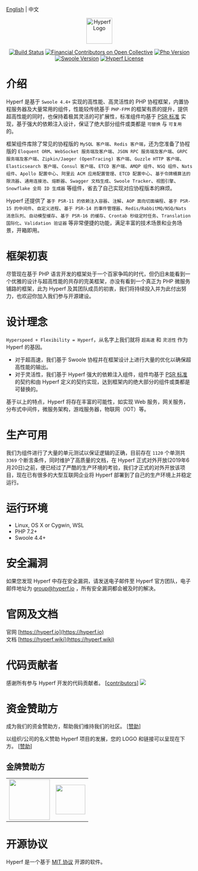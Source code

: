[English](./README.md) | 中文

<p align="center"><a href="https://hyperf.io" target="_blank" rel="noopener noreferrer"><img width="70" src="https://www.hyperf.wiki/logo.png" alt="Hyperf Logo"></a></p>

<p align="center">
  <a href="https://travis-ci.org/hyperf/hyperf"><img src="https://travis-ci.org/hyperf/hyperf.svg?branch=master" alt="Build Status"></a>
  <a href="https://opencollective.com/hyperf"><img src="https://opencollective.com/hyperf/all/badge.svg?label=financial+contributors" alt="Financial Contributors on Open Collective"></a>
  <a href="https://secure.php.net/"><img src="https://img.shields.io/badge/php-%3E=7.2-brightgreen.svg?maxAge=2592000" alt="Php Version"></a>
  <a href="https://github.com/swoole/swoole-src"><img src="https://img.shields.io/badge/swoole-%3E=4.4-brightgreen.svg?maxAge=2592000" alt="Swoole Version"></a>
  <a href="https://github.com/hyperf/hyperf/blob/master/LICENSE"><img src="https://img.shields.io/github/license/hyperf/hyperf.svg?maxAge=2592000" alt="Hyperf License"></a>
</p>

# 介绍

Hyperf 是基于 `Swoole 4.4+` 实现的高性能、高灵活性的 PHP 协程框架，内置协程服务器及大量常用的组件，性能较传统基于 `PHP-FPM` 的框架有质的提升，提供超高性能的同时，也保持着极其灵活的可扩展性，标准组件均基于 [PSR 标准](https://www.php-fig.org/psr) 实现，基于强大的依赖注入设计，保证了绝大部分组件或类都是 `可替换` 与 `可复用` 的。

框架组件库除了常见的协程版的 `MySQL 客户端`、`Redis 客户端`，还为您准备了协程版的 `Eloquent ORM`、`WebSocket 服务端及客户端`、`JSON RPC 服务端及客户端`、`GRPC 服务端及客户端`、`Zipkin/Jaeger (OpenTracing) 客户端`、`Guzzle HTTP 客户端`、`Elasticsearch 客户端`、`Consul 客户端`、`ETCD 客户端`、`AMQP 组件`、`NSQ 组件`、`Nats 组件`、`Apollo 配置中心`、`阿里云 ACM 应用配置管理`、`ETCD 配置中心`、`基于令牌桶算法的限流器`、`通用连接池`、`熔断器`、`Swagger 文档生成`、`Swoole Tracker`、`视图引擎`、`Snowflake 全局 ID 生成器` 等组件，省去了自己实现对应协程版本的麻烦。  

Hyperf 还提供了 `基于 PSR-11 的依赖注入容器`、`注解`、`AOP 面向切面编程`、`基于 PSR-15 的中间件`、`自定义进程`、`基于 PSR-14 的事件管理器`、`Redis/RabbitMQ/NSQ/Nats 消息队列`、`自动模型缓存`、`基于 PSR-16 的缓存`、`Crontab 秒级定时任务`、`Translation 国际化`、`Validation 验证器` 等非常便捷的功能，满足丰富的技术场景和业务场景，开箱即用。

# 框架初衷

尽管现在基于 PHP 语言开发的框架处于一个百家争鸣的时代，但仍旧未能看到一个优雅的设计与超高性能的共存的完美框架，亦没有看到一个真正为 PHP 微服务铺路的框架，此为 Hyperf 及其团队成员的初衷，我们将持续投入并为此付出努力，也欢迎你加入我们参与开源建设。

# 设计理念

`Hyperspeed + Flexibility = Hyperf`，从名字上我们就将 `超高速` 和 `灵活性` 作为 Hyperf 的基因。
   
- 对于超高速，我们基于 Swoole 协程并在框架设计上进行大量的优化以确保超高性能的输出。   
- 对于灵活性，我们基于 Hyperf 强大的依赖注入组件，组件均基于 [PSR 标准](https://www.php-fig.org/psr) 的契约和由 Hyperf 定义的契约实现，达到框架内的绝大部分的组件或类都是可替换的。   

基于以上的特点，Hyperf 将存在丰富的可能性，如实现 Web 服务，网关服务，分布式中间件，微服务架构，游戏服务器，物联网（IOT）等。

# 生产可用

我们为组件进行了大量的单元测试以保证逻辑的正确，目前存在 `1120` 个单测共 `3369` 个断言条件，同时维护了高质量的文档，在 Hyperf 正式对外开放(2019年6月20日)之前，便已经过了严酷的生产环境的考验，我们才正式的对外开放该项目，现在已有很多的大型互联网企业将 Hyperf 部署到了自己的生产环境上并稳定运行。   

# 运行环境

- Linux, OS X or Cygwin, WSL
- PHP 7.2+
- Swoole 4.4+

# 安全漏洞

如果您发现 Hyperf 中存在安全漏洞，请发送电子邮件至 Hyperf 官方团队，电子邮件地址为 group@hyperf.io ，所有安全漏洞都会被及时的解决。

# 官网及文档

官网 [https://hyperf.io](https://hyperf.io)   
文档 [https://hyperf.wiki](https://hyperf.wiki)

# 代码贡献者

感谢所有参与 Hyperf 开发的代码贡献者。 [[contributors](https://github.com/hyperf/hyperf/graphs/contributors)]
<a href="https://github.com/hyperf/hyperf/graphs/contributors"><img src="https://opencollective.com/hyperf/contributors.svg?width=890&button=false" /></a>

# 资金赞助方

成为我们的资金赞助方，帮助我们维持我们的社区。 [[赞助](https://hyperf.wiki/#/zh/donate)]

以组织/公司的名义赞助 Hyperf 项目的发展，您的 LOGO 和链接可以呈现在下方。 [[赞助](https://hyperf.wiki/#/zh/donate)]

## 金牌赞助方

<!--gold start-->
<table>
  <tbody>
    <tr>
      <td align="left" valign="middle">
        <a href="https://guojiang.club/?utm_source=hyperf&utm_campaign=sponsor" target="_blank">
          <img height="110px" src="https://hyperf.wiki/zh-cn/imgs/guojiang-club.jpg">
        </a>
      </td>
      <td align="left" valign="middle">
        <a href="https://1shanghu.com?from=hyperf" target="_blank">
          <img height="80px" src="https://hyperf.wiki/zh-cn/imgs/1shanghu.jpg">
        </a>
      </td>
    </tr><tr></tr>
  </tbody>
</table>
<!--gold end-->

# 开源协议

Hyperf 是一个基于 [MIT 协议](https://github.com/hyperf/hyperf/blob/master/LICENSE) 开源的软件。
